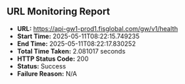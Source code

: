 ## URL Monitoring Report

- **URL:** https://api-gw1-prod1.fisglobal.com/gw/v1/health
- **Start Time:** 2025-05-11T08:22:15.749235
- **End Time:** 2025-05-11T08:22:17.830252
- **Total Time Taken:** 2.081017 seconds
- **HTTP Status Code:** 200
- **Status:** Success
- **Failure Reason:** N/A
